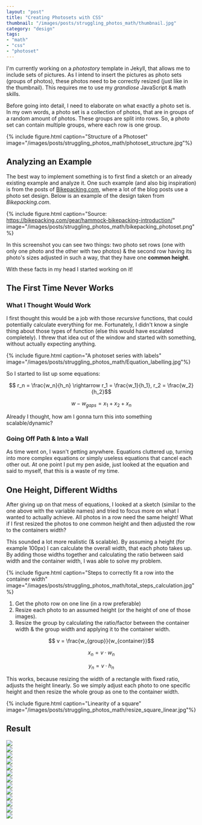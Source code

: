 ```yaml
---
layout: "post"
title: "Creating Photosets with CSS"
thumbnail: "/images/posts/struggling_photos_math/thumbnail.jpg"
category: "design"
tags:
- "math"
- "css"
- "photoset"
---
```


I'm currently working on a *photostory* template in Jekyll, that allows me to include sets of pictures. As I intend to insert the pictures as photo sets (groups of photos), these photos need to be correctly resized (just like in the thumbnail). This requires me to use my *grandiose* JavaScript & math skills.

<!--more-->

Before going into detail, I need to elaborate on what exactly a photo set is. In my own words, a <span class="green">photo set</span> is a collection of <span class="blue">photos</span>, that are in <span class="red">groups</span> of a random amount of photos. These groups are split into <span class="red">rows</span>. So, a photo set can contain multiple groups, where each row is one group.

{% include figure.html caption="Structure of a Photoset" image="/images/posts/struggling_photos_math/photoset_structure.jpg"%}


## Analyzing an Example

The best way to implement something is to first find a sketch or an already existing example and analyze it. One such example (and also big inspiration) is from the posts of [Bikepacking.com](https://bikepacking.com/), where a lot of the blog posts use a photo set design. Below is an example of the design taken from *Bikepacking.com*.

{% include figure.html caption="Source: https://bikepacking.com/gear/hammock-bikepacking-introduction/" image="/images/posts/struggling_photos_math/bikepacking_photoset.png"%}

In this screenshot you can see two things: two photo set rows (one with only one photo and the other with two photos) & the second row having its photo's sizes adjusted in such a way, that they have one **common height**.

With these facts in my head I started working on it!

## The First Time Never Works

### What I Thought Would Work

I first thought this would be a job with those *recursive* functions, that could potentially calculate everything for me. Fortunately, I didn't know a single thing about those types of function (else this would have escalated completely). I threw that idea out of the window and started with something, without actually expecting anything.

{% include figure.html caption="A photoset series with labels" image="/images/posts/struggling_photos_math/Equation_labelling.jpg"%}

So I started to list up some equations:

$$ r_n = \frac{w_n}{h_n} \rightarrow r_1 = \frac{w_1}{h_1}, r_2 = \frac{w_2}{h_2}$$

$$ w - w_{gaps} = x_1 + x_2 + x_n$$

Already I thought, how am I gonna turn this into something scalable/dynamic?

### Going Off Path & Into a Wall

As time went on, I wasn't getting anywhere. Equations cluttered up, turning into more complex equations or simply useless equations that cancel each other out. At one point I put my pen aside, just looked at the equation and said to myself, that this is a waste of my time.


## One Height, Different Widths

After giving up on that mess of equations, I looked at a sketch (similar to the one above with the variable names) and tried to focus more on what I wanted to actually achieve. All photos in a row need the same height! What if I first resized the photos to one common height and then adjusted the row to the containers width?

This sounded a lot more realistic (& scalable). By assuming a height (for example 100px) I can calculate the overall width, that each photo takes up. By adding those widths together and calculating the ratio between said width and the container width, I was able to solve my problem.

{% include figure.html caption="Steps to correctly fit a row into the container width" image="/images/posts/struggling_photos_math/total_steps_calculation.jpg"%}

1. Get the photo row on one line (in a row preferable)
2. Resize each photo to an assumed height (or the height of one of those images).
3. Resize the group by calculating the ratio/factor between the container width & the group width and applying it to the container width.

$$ v = \frac{w_{group}}{w_{container}}$$

$$ x_{n} = v \cdot w_{n}$$

$$ y_{n} = v \cdot h_{n}$$

This works, because resizing the width of a rectangle with fixed ratio, adjusts the height linearly. So we simply adjust each photo to one specific height and then resize the whole group as one to the container width.

{% include figure.html caption="Linearity of a square" image="/images/posts/struggling_photos_math/resize_square_linear.jpg"%}

## Result

<section class="photoset">
  <div class="photoset-row">
    <div class="photoset-item">
      <img src="https://live.staticflickr.com/65535/49821498171_0912afaa82_b.jpg">
    </div>
    <div class="photoset-item">
      <img src="https://live.staticflickr.com/65535/48731428377_433d03ef9b_b.jpg">
    </div>
    <div class="photoset-item">
      <img src="https://live.staticflickr.com/65535/49821812942_9f1f74db83_b.jpg">
    </div>
  </div>
  <div class="photoset-row">
    <div class="photoset-item">
      <img src="https://live.staticflickr.com/65535/48730919858_46a88e497f_b.jpg">
    </div>
    <div class="photoset-item">
      <img src="https://live.staticflickr.com/65535/49820960158_3989d497e8_b.jpg">
    </div>
  </div>
  <div class="photoset-row">
    <div class="photoset-item">
      <img src="https://live.staticflickr.com/65535/49821498171_0912afaa82_b.jpg">
    </div>
    <div class="photoset-item">
      <img src="https://live.staticflickr.com/65535/48731428377_433d03ef9b_b.jpg">
    </div>
    <div class="photoset-item">
      <img src="https://live.staticflickr.com/65535/49821812942_9f1f74db83_b.jpg">
    </div>
  </div>
  <div class="photoset-row">
    <div class="photoset-item">
      <img src="https://live.staticflickr.com/65535/49821498171_0912afaa82_b.jpg">
    </div>
    <div class="photoset-item">
      <img src="https://live.staticflickr.com/65535/48731428377_433d03ef9b_b.jpg">
    </div>
    <div class="photoset-item">
      <img src="https://live.staticflickr.com/65535/49821812942_9f1f74db83_b.jpg">
    </div>
    <div class="photoset-item">
      <img src="https://live.staticflickr.com/65535/48730919858_46a88e497f_b.jpg">
    </div>
    <div class="photoset-item">
      <img src="https://live.staticflickr.com/65535/49820960158_3989d497e8_b.jpg">
    </div>
  </div>
</section>
